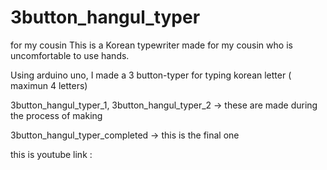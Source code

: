 # 3button_hangul_typer
for my cousin
This is a Korean typewriter made for my cousin who is uncomfortable to use hands.


Using arduino uno, I made a 3 button-typer for typing korean letter ( maximun 4 letters)


3button_hangul_typer_1, 
3button_hangul_typer_2    ->  these are made during the process of making


3button_hangul_typer_completed    -> this is the final one


this is youtube link
: 
